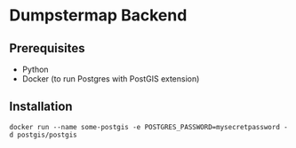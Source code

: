 # Dumpstermap Backend
## Prerequisites
- Python
- Docker (to run Postgres with PostGIS extension)

## Installation

    docker run --name some-postgis -e POSTGRES_PASSWORD=mysecretpassword -d postgis/postgis
    

    